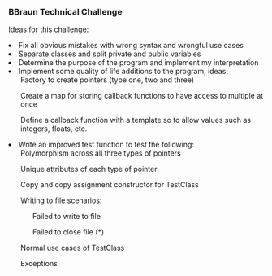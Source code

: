 <!-- PROJECT LOGO -->
<br />
<div align="left">

  <h3>BBraun Technical Challenge</h3>
  <p>
  Ideas for this challenge:
  <li> Fix all obvious mistakes with wrong syntax and wrongful use cases </li>
  <li> Separate classes and split private and public variables </li>
  <li> Determine the purpose of the program and implement my interpretation </li>
  <li> Implement some quality of life additions to the program, ideas: 
    <ul> Factory to create pointers (type one, two and three) </ul>
    <ul> Create a map for storing callback functions to have access to multiple at once </ul>
    <ul> Define a callback function with a template so to allow values such as integers, floats, etc. </ul> </li>
  <li> Write an improved test function to test the following: 
    <ul> Polymorphism across all three types of pointers </ul>
    <ul> Unique attributes of each type of pointer </ul>
    <ul> Copy and copy assignment constructor for TestClass </ul>
    <ul> Writing to file scenarios:
      <ul> Failed to write to file </ul>
      <ul> Failed to close file (*) </ul> </ul>
    <ul> Normal use cases of TestClass </ul> 
    <ul> Exceptions </ul> </li>
  </p>
</div>
